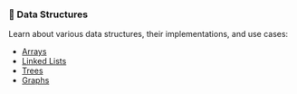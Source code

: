 ### 📂 Data Structures
Learn about various data structures, their implementations, and use cases:
- [Arrays](./arrays.md)
- [Linked Lists](./linked-lists.md)
- [Trees](./trees.md)
- [Graphs](./graphs.md)

